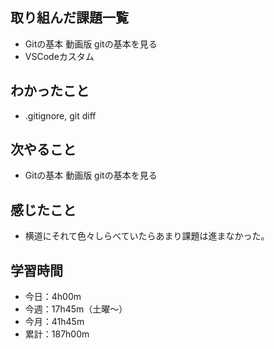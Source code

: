  ## 取り組んだ課題一覧
- Gitの基本 動画版 gitの基本を見る
- VSCodeカスタム
## わかったこと
- .gitignore, git diff
## 次やること
- Gitの基本 動画版 gitの基本を見る
## 感じたこと
- 横道にそれて色々しらべていたらあまり課題は進まなかった。
## 学習時間
- 今日：4h00m
- 今週：17h45m（土曜〜）
- 今月：41h45m
- 累計：187h00m
